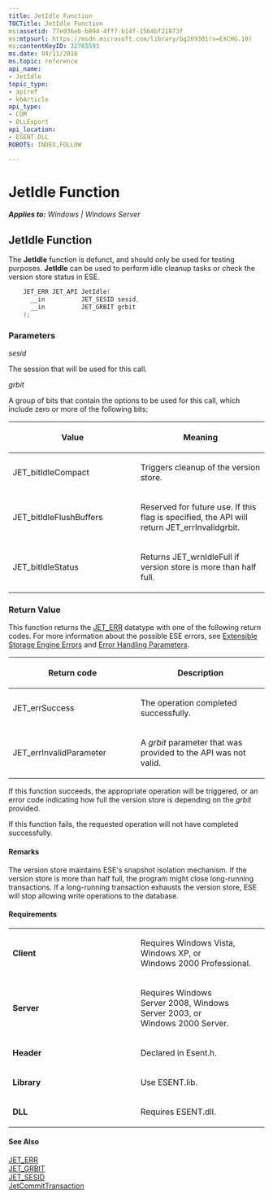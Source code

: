 ```yaml
---
title: JetIdle Function
TOCTitle: JetIdle Function
ms:assetid: 77e036eb-b894-4ff7-b14f-1564bf21873f
ms:mtpsurl: https://msdn.microsoft.com/library/Gg269301(v=EXCHG.10)
ms:contentKeyID: 32765593
ms.date: 04/11/2016
ms.topic: reference
api_name: 
- JetIdle
topic_type: 
- apiref
- kbArticle
api_type: 
- COM
- DLLExport
api_location: 
- ESENT.DLL
ROBOTS: INDEX,FOLLOW

---
```


# JetIdle Function


_**Applies to:** Windows | Windows Server_

## JetIdle Function

The **JetIdle** function is defunct, and should only be used for testing purposes. **JetIdle** can be used to perform idle cleanup tasks or check the version store status in ESE.

```cpp
    JET_ERR JET_API JetIdle(
      __in          JET_SESID sesid,
      __in          JET_GRBIT grbit
    );
```

### Parameters

*sesid*

The session that will be used for this call.

*grbit*

A group of bits that contain the options to be used for this call, which include zero or more of the following bits:

<table>
<colgroup>
<col style="width: 50%" />
<col style="width: 50%" />
</colgroup>
<thead>
<tr class="header">
<th><p>Value</p></th>
<th><p>Meaning</p></th>
</tr>
</thead>
<tbody>
<tr class="odd">
<td><p>JET_bitIdleCompact</p></td>
<td><p>Triggers cleanup of the version store.</p></td>
</tr>
<tr class="even">
<td><p>JET_bitIdleFlushBuffers</p></td>
<td><p>Reserved for future use. If this flag is specified, the API will return JET_errInvalidgrbit.</p></td>
</tr>
<tr class="odd">
<td><p>JET_bitIdleStatus</p></td>
<td><p>Returns JET_wrnIdleFull if version store is more than half full.</p></td>
</tr>
</tbody>
</table>


### Return Value

This function returns the [JET_ERR](./jet-err.md) datatype with one of the following return codes. For more information about the possible ESE errors, see [Extensible Storage Engine Errors](./extensible-storage-engine-errors.md) and [Error Handling Parameters](./error-handling-parameters.md).

<table>
<colgroup>
<col style="width: 50%" />
<col style="width: 50%" />
</colgroup>
<thead>
<tr class="header">
<th><p>Return code</p></th>
<th><p>Description</p></th>
</tr>
</thead>
<tbody>
<tr class="odd">
<td><p>JET_errSuccess</p></td>
<td><p>The operation completed successfully.</p></td>
</tr>
<tr class="even">
<td><p>JET_errInvalidParameter</p></td>
<td><p>A <em>grbit</em> parameter that was provided to the API was not valid.</p></td>
</tr>
</tbody>
</table>


If this function succeeds, the appropriate operation will be triggered, or an error code indicating how full the version store is depending on the *grbit* provided.

If this function fails, the requested operation will not have completed successfully.

#### Remarks

The version store maintains ESE's snapshot isolation mechanism. If the version store is more than half full, the program might close long-running transactions. If a long-running transaction exhausts the version store, ESE will stop allowing write operations to the database.

#### Requirements

<table>
<colgroup>
<col style="width: 50%" />
<col style="width: 50%" />
</colgroup>
<tbody>
<tr class="odd">
<td><p><strong>Client</strong></p></td>
<td><p>Requires Windows Vista, Windows XP, or Windows 2000 Professional.</p></td>
</tr>
<tr class="even">
<td><p><strong>Server</strong></p></td>
<td><p>Requires Windows Server 2008, Windows Server 2003, or Windows 2000 Server.</p></td>
</tr>
<tr class="odd">
<td><p><strong>Header</strong></p></td>
<td><p>Declared in Esent.h.</p></td>
</tr>
<tr class="even">
<td><p><strong>Library</strong></p></td>
<td><p>Use ESENT.lib.</p></td>
</tr>
<tr class="odd">
<td><p><strong>DLL</strong></p></td>
<td><p>Requires ESENT.dll.</p></td>
</tr>
</tbody>
</table>


#### See Also

[JET_ERR](./jet-err.md)  
[JET_GRBIT](./jet-grbit.md)  
[JET_SESID](./jet-sesid.md)  
[JetCommitTransaction](./jetcommittransaction-function.md)